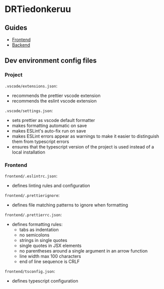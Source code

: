 # DRTiedonkeruu

## Guides

- [Frontend](frontend/README.md)
- [Backend](serverless/README.md)

## Dev environment config files

### Project

`.vscode/extensions.json`:

- recommends the prettier vscode extension
- recommends the eslint vscode extension

`.vscode/settings.json`:

- sets prettier as vscode default formatter
- makes formatting automatic on save
- makes ESLint's auto-fix run on save
- makes ESLint errors appear as warnings to make it easier to distinguish them from typescript errors
- ensures that the typescript version of the project is used instead of a local installation

### Frontend

`frontend/.eslintrc.json`:

- defines linting rules and configuration

`frontend/.prettierignore`:

- defines file matching patterns to ignore when formatting

`frontend/.prettierrc.json`:

- defines formatting rules:
  - tabs as indentation
  - no semicolons
  - strings in single quotes
  - single quotes in JSX elements
  - no parentheses around a single argument in an arrow function
  - line width max 100 characters
  - end of line sequence is CRLF

`frontend/tsconfig.json`:

- defines typescript configuration
